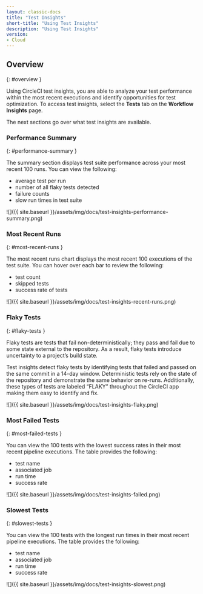 ```yaml
---
layout: classic-docs
title: "Test Insights"
short-title: "Using Test Insights"
description: "Using Test Insights"
version:
- Cloud
---
```


## Overview
{: #overview }

Using CircleCI test insights, you are able to analyze your test performance within the most recent executions and identify opportunities for test optimization. To access test insights, select the **Tests** tab on the **Workflow Insights** page.

The next sections go over what test insights are available.

### Performance Summary
{: #performance-summary }

The summary section displays test suite performance across your most recent 100 runs. You can view the following:
- average test per run
- number of all flaky tests detected
- failure counts
- slow run times in test suite

![]({{ site.baseurl }}/assets/img/docs/test-insights-performance-summary.png)

### Most Recent Runs
{: #most-recent-runs }

The most recent runs chart displays the most recent 100 executions of the test suite. You can hover over each bar to review the following:
- test count
- skipped tests
- success rate of tests

![]({{ site.baseurl }}/assets/img/docs/test-insights-recent-runs.png)

### Flaky Tests
{: #flaky-tests }

Flaky tests are tests that fail non-deterministically; they pass and fail due to some state external to the repository. As a result, flaky tests introduce uncertainty to a project’s build state.

Test insights detect flaky tests by identifying tests that failed and passed on the same commit in a 14-day window. Deterministic tests rely on the state of the repository and demonstrate the same behavior on re-runs. Additionally, these types of tests are labeled “FLAKY” throughout the CircleCI app making them easy to identify and fix.

![]({{ site.baseurl }}/assets/img/docs/test-insights-flaky.png)

### Most Failed Tests
{: #most-failed-tests }

You can view the 100 tests with the lowest success rates in their most recent pipeline executions. The table provides the following:
- test name
- associated job
- run time
- success rate

![]({{ site.baseurl }}/assets/img/docs/test-insights-failed.png)

### Slowest Tests
{: #slowest-tests }

You can view the 100 tests with the longest run times in their most recent pipeline executions. The table provides the following:
- test name
- associated job
- run time
- success rate

![]({{ site.baseurl }}/assets/img/docs/test-insights-slowest.png)
